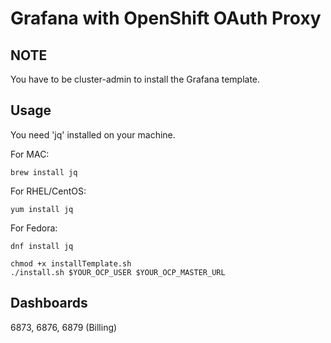 # Grafana with OpenShift OAuth Proxy

## NOTE
You have to be cluster-admin to install the Grafana template.

## Usage

You need 'jq' installed on your machine. 

For MAC:
```
brew install jq
```
For RHEL/CentOS:
```
yum install jq
```
For Fedora:
```
dnf install jq
```

```
chmod +x installTemplate.sh
./install.sh $YOUR_OCP_USER $YOUR_OCP_MASTER_URL
```

## Dashboards

6873, 6876, 6879 (Billing)
